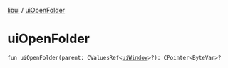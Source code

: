[libui](README.md) / [uiOpenFolder](ui-open-folder.md)

# uiOpenFolder

`fun uiOpenFolder(parent: CValuesRef<`[`uiWindow`](ui-window.md)`>?): CPointer<ByteVar>?`
